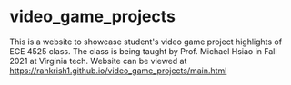 # video_game_projects
This is a website to showcase student's video game project highlights of ECE 4525 class. The class is being taught by Prof. Michael Hsiao in Fall 2021 at Virginia tech. 
Website can be viewed at https://rahkrish1.github.io/video_game_projects/main.html
